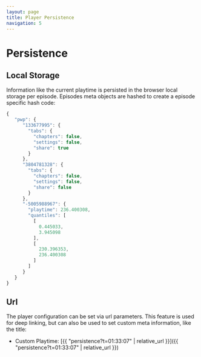 ```yaml
---
layout: page
title: Player Persistence
navigation: 5
---
```


# Persistence

<p id="example"></p>
<script src="{{ 'embed.js' | relative_url }}"></script>
<script>
    podlovePlayer('#example', './fixtures/example.json');
</script>

## Local Storage

Information like the current playtime is persisted in the browser local storage per episode.
Episodes meta objects are hashed to create a episode specific hash code:

```javascript
{
   "pwp": {
      "133677995": {
        "tabs": {
          "chapters": false,
          "settings": false,
          "share": true
        }
      },
      "3804781328": {
        "tabs": {
          "chapters": false,
          "settings": false,
          "share": false
        }
      },
      "-5005988967": {
        "playtime": 236.400308,
        "quantiles": [
          [
            0.445033,
            3.945098
          ],
          [
            230.396353,
            236.400308
          ]
        ]
      }
   }
}
```

## Url
The player configuration can be set via url parameters.
This feature is used for deep linking, but can also be used to set custom meta information, like the title:

- Custom Playtime: [{{ "persistence?t=01:33:07" | relative_url }}]({{ "persistence?t=01:33:07" | relative_url }})
